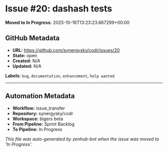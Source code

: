 # Issue #20: dashash tests

**Moved to In Progress:** 2025-10-16T13:23:23.667299+00:00

## GitHub Metadata

- **URL:** https://github.com/synergysky/codr/issues/20
- **State:** open
- **Created:** N/A
- **Updated:** N/A

**Labels:** `bug`, `documentation`, `enhancement`, `help wanted`

---

## Automation Metadata

- **Workflow:** issue_transfer
- **Repository:** synergysky/codr
- **Workspace:** bigers beta
- **From Pipeline:** Sprint Backlog
- **To Pipeline:** In Progress

*This file was auto-generated by zenhub-bot when the issue was moved to 'In Progress'.*